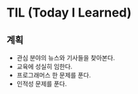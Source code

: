 # TIL (Today I Learned)

## 계획 

* 관심 분야의 뉴스와 기사들을 찾아본다.
* 교육에 성실히 임한다.
* 프로그래머스 한 문제를 푼다.
* 인적성 문제를 푼다.
